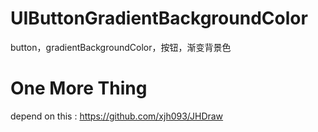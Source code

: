 # UIButtonGradientBackgroundColor
button，gradientBackgroundColor，按钮，渐变背景色

# One More Thing
depend on this : https://github.com/xjh093/JHDraw
